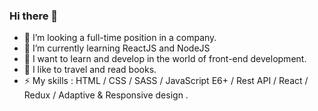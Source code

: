 ### Hi there 👋
- 🔭 I’m looking a full-time position in a company.
- 🌱 I’m currently learning ReactJS and NodeJS
- 👯 I want to learn and develop in the world of front-end development.
- 💬 I like to travel and read books.
- ⚡ My skills : HTML / CSS / SASS / JavaScript E6+ / Rest API / React / Redux / Adaptive & Responsive design .
